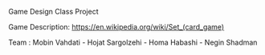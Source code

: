 Game Design Class Project

Game Description: https://en.wikipedia.org/wiki/Set_(card_game)

Team : Mobin Vahdati - Hojat Sargolzehi - Homa Habashi - Negin Shadman
